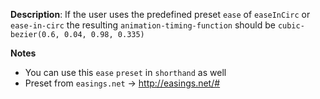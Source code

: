 __Description__: If the user uses the predefined preset `ease` of `easeInCirc` or `ease-in-circ` the resulting `animation-timing-function` should be `cubic-bezier(0.6, 0.04, 0.98, 0.335)`

__Notes__

+ You can use this `ease` `preset` in `shorthand` as well
+ Preset from `easings.net` -> http://easings.net/#